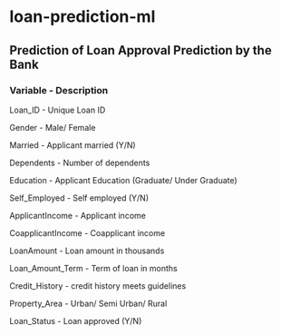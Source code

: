 # loan-prediction-ml
## Prediction of Loan Approval Prediction by the Bank

### Variable - Description
Loan_ID	- Unique Loan ID

Gender	- Male/ Female

Married	- Applicant married (Y/N)

Dependents -	Number of dependents

Education	- Applicant Education (Graduate/ Under Graduate)

Self_Employed -	Self employed (Y/N)

ApplicantIncome -	Applicant income

CoapplicantIncome -	Coapplicant income

LoanAmount -	Loan amount in thousands

Loan_Amount_Term -	Term of loan in months

Credit_History -	credit history meets guidelines

Property_Area -	Urban/ Semi Urban/ Rural

Loan_Status -	Loan approved (Y/N)
